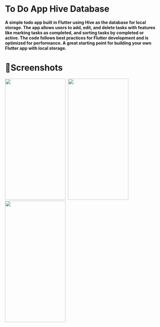 # To Do App Hive Database

  **A simple todo app built in Flutter using Hive as the database for local storage. The app allows users to add, edit, and delete tasks with features like marking tasks as completed, and sorting tasks by completed or active. The code follows best practices for Flutter development and is optimized for performance. A great starting point for building your own Flutter app with local storage.**

# 📸Screenshots
<image src= "https://user-images.githubusercontent.com/87460435/200131377-3a840290-5e2d-4795-a81c-16000a5ffa6f.jpg" width="200" height="400">&nbsp;&nbsp;<image src= "https://user-images.githubusercontent.com/87460435/200131386-152c670c-95d7-4ece-9515-30c0a075f352.jpg" width="200" height="400">&nbsp;&nbsp;<image src= "https://user-images.githubusercontent.com/87460435/200131390-68b6739d-81ab-420c-b540-ce22913ff7ff.jpg" width="200" height="400">
